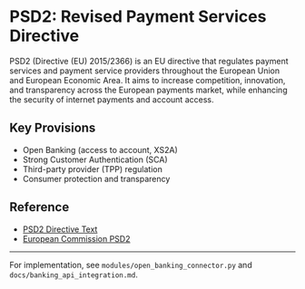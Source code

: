 # PSD2: Revised Payment Services Directive

PSD2 (Directive (EU) 2015/2366) is an EU directive that regulates payment services and payment service providers throughout the European Union and European Economic Area. It aims to increase competition, innovation, and transparency across the European payments market, while enhancing the security of internet payments and account access.

## Key Provisions

- Open Banking (access to account, XS2A)
- Strong Customer Authentication (SCA)
- Third-party provider (TPP) regulation
- Consumer protection and transparency

## Reference

- [PSD2 Directive Text](https://eur-lex.europa.eu/legal-content/EN/TXT/?uri=CELEX:32015L2366)
- [European Commission PSD2](https://ec.europa.eu/info/business-economy-euro/banking-and-finance/consumer-finance-and-payments/payment-services/payment-services-directive-psd2_en)

---
For implementation, see `modules/open_banking_connector.py` and `docs/banking_api_integration.md`.

